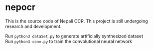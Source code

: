 # nepocr
This is the source code of Nepali OCR. This project is still undergoing research and development.  

Run `python3 dataSet.py` to generate artificially synthesized dataset  
Run `python3 conv.py` to train the convolutional neural network  
